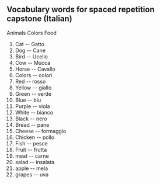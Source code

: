 ## Vocabulary words for spaced repetition capstone (Italian)

Animals
Colors
Food

1. Cat -- Gatto
2. Dog -- Cane
3. Bird -- Ucello
4. Cow -- Mucca
5. Horse -- Cavallo
6. Colors -- colori
7. Red -- rosso
8. Yellow -- giallo
9. Green -- verde
10. Blue -- blu
11. Purple -- viola
12. White -- bianco
13. Black -- nero
14. Bread -- pane
15. Cheese -- formaggio
16. Chicken -- pollo
17. Fish -- pesce
18. Fruit -- frutta
19. meat -- carne
20. salad -- insalata
21. apple -- mela
22. grapes -- uva
